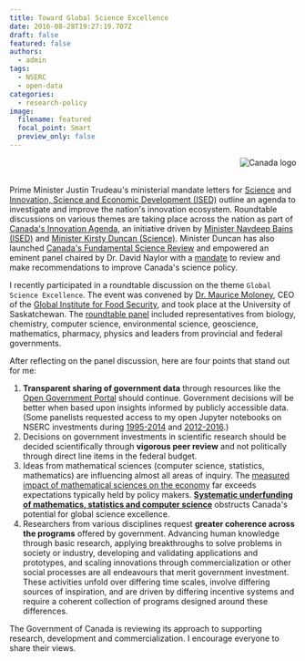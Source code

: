 ```yaml
---
title: Toward Global Science Excellence
date: 2016-08-28T19:27:19.707Z
draft: false
featured: false
authors:
  - admin
tags:
  - NSERC
  - open-data
categories:
  - research-policy
image:
  filename: featured
  focal_point: Smart
  preview_only: false
---
```



<img src="http://www.nserc-crsng.gc.ca/_gui/wmms.gif" alt="Canada logo" align="right">

<br>
<br>

Prime Minister Justin Trudeau's ministerial mandate letters for [Science](http://pm.gc.ca/eng/minister-science-mandate-letter) and [Innovation, Science and Economic Development (ISED)](http://pm.gc.ca/eng/minister-innovation-science-and-economic-development-mandate-letter) outline an agenda to investigate and improve the nation's innovation ecosystem. Roundtable discussions on various themes are taking place across the nation as part of [Canada's Innovation Agenda](https://www.ic.gc.ca/eic/site/062.nsf/eng/home), an initiative driven by [Minister Navdeep Bains (ISED)](http://pm.gc.ca/eng/minister/honourable-navdeep-singh-bains) and [Minister Kirsty Duncan (Science)](http://pm.gc.ca/eng/minister/honourable-kirsty-duncan). Minister Duncan has also launched [Canada's Fundamental Science Review](http://www.sciencereview.ca/eic/site/059.nsf/eng/home0) and empowered an eminent panel chaired by Dr. David Naylor with a [mandate](http://www.sciencereview.ca/eic/site/059.nsf/eng/h_00010.html) to review and make recommendations to improve Canada's science policy.

I recently participated in a roundtable discussion on the theme `Global Science Excellence`. The event was convened by [Dr. Maurice Moloney](http://gifs.ca/news/dr-maurice-moloney-named-as-gifs-ceo/), CEO of the [Global Institute for Food Security](http://gifs.ca/), and took place at the University of Saskatchewan. The [roundtable panel](https://wwejubwfy.s3.amazonaws.com/Biographies_Saskatoon.pdf) included representatives from biology, chemistry, computer science, environmental science, geoscience, mathematics, pharmacy, physics and leaders from provincial and federal governments.

After reflecting on the panel discussion, here are four points that stand out for me:

1. **Transparent sharing of government data** through resources like the [Open Government Portal](http://open.canada.ca/en) should continue. Government decisions will be better when based upon insights informed by publicly accessible data. (Some panelists requested access to my open Jupyter notebooks on NSERC investments during [1995-2014](https://github.com/colliand/nserc-analysis/blob/master/nserc-1995-2014.ipynb) and [2012-2016](https://github.com/colliand/nserc-analysis/blob/master/nserc-scrape.ipynb).) 
2. Decisions on government investments in scientific research should be decided scientifically through **vigorous peer review** and not politically through direct line items in the federal budget. 
3. Ideas from mathematical sciences (computer science, statistics, mathematics) are influencing almost all areas of inquiry. The [measured impact of mathematical sciences on the economy](https://www.epsrc.ac.uk/newsevents/pubs/deloitte-measuring-the-economic-benefits-of-mathematical-science-research-in-the-uk/) far exceeds expectations typically held by policy makers. **[Systematic underfunding of mathematics, statistics and computer science](https://github.com/colliand/nserc-analysis/blob/master/nserc-scrape.ipynb)** obstructs Canada's potential for global science excellence.
4. Researchers from various disciplines request **greater coherence across the programs** offered by government. Advancing human knowledge through basic research, applying breakthroughs to solve problems in society or industry, developing and validating applications and prototypes, and scaling innovations through commercialization or other social processes are all endeavours that merit government investment. These activities unfold over differing time scales, involve differing sources of inspiration, and are driven by differing incentive systems and require a coherent collection of programs designed around these differences. 


The Government of Canada is reviewing its approach to supporting research, development and commercialization. I encourage everyone to share their views.




